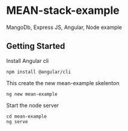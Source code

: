 # MEAN-stack-example
MangoDb, Express JS, Angular, Node example

## Getting Started

Install Angular cli
```
npm install @angular/cli
```

This create the new mean-example skelenton
```
ng new mean-example
```

Start the node server
```
cd mean-example
ng serve
```

